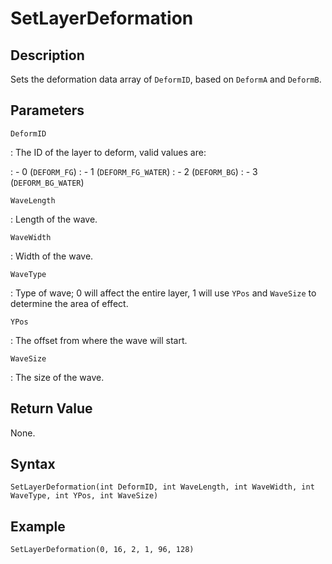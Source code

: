 # SetLayerDeformation

## Description
Sets the deformation data array of `DeformID`, based on `DeformA` and `DeformB`.

## Parameters
`DeformID`

:   The ID of the layer to deform, valid values are:

:   - 0 (`DEFORM_FG`)
:   - 1 (`DEFORM_FG_WATER`)
:   - 2 (`DEFORM_BG`)
:   - 3 (`DEFORM_BG_WATER`)

`WaveLength`

:   Length of the wave.

`WaveWidth`

:   Width of the wave.

`WaveType`

:   Type of wave; 0 will affect the entire layer, 1 will use `YPos` and `WaveSize` to determine the area of effect.

`YPos`

:   The offset from where the wave will start.

`WaveSize`

:   The size of the wave.

## Return Value
None.

## Syntax
```
SetLayerDeformation(int DeformID, int WaveLength, int WaveWidth, int WaveType, int YPos, int WaveSize)
```

## Example
```
SetLayerDeformation(0, 16, 2, 1, 96, 128)
```